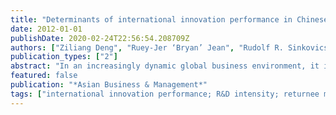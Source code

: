 ```yaml
---
title: "Determinants of international innovation performance in Chinese manufacturing firms: An integrated perspective"
date: 2012-01-01
publishDate: 2020-02-24T22:56:54.208709Z
authors: ["Ziliang Deng", "Ruey-Jer ‘Bryan’ Jean", "Rudolf R. Sinkovics"]
publication_types: ["2"]
abstract: "In an increasingly dynamic global business environment, it is of fundamental theoretical and managerial interests to understand how firms can successfully adapt to changing marketplaces through new product development. The article examines the impact of internal resources, external networks and export activities on the international innovation performance of Chinese manufacturing firms. The effect is tested simultaneously by drawing on data from a firm-level World Bank survey involving 998 manufacturing firms. A Tobit model is adopted to examine the export performance of new products. Findings from the hierarchical regressions demonstrate that local competition contributes to innovation, as do firms’ external networks. Firms involved in exporting can leverage their learning and this can be a key driver for innovation. Although higher R&D intensity may be hampered when local competition is high, returnee managers can stimulate the international innovation performance of firms in highly competitive environments."
featured: false
publication: "*Asian Business & Management*"
tags: ["international innovation performance; R&D intensity; returnee managers; collaboration; networks"]
---
```



